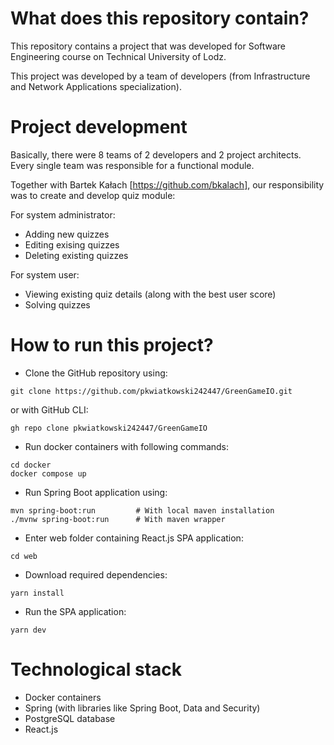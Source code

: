 # What does this repository contain?

This repository contains a project that was developed for Software Engineering course on Technical University of Lodz.

This project was developed by a team of developers (from Infrastructure and Network Applications specialization).

# Project development

Basically, there were 8 teams of 2 developers and 2 project architects. Every single team was responsible for a functional module.

Together with Bartek Kałach [https://github.com/bkalach], our responsibility was to create and develop quiz module:

For system administrator:

* Adding new quizzes
* Editing exising quizzes
* Deleting existing quizzes

For system user:

* Viewing existing quiz details (along with the best user score)
* Solving quizzes

# How to run this project?

* Clone the GitHub repository using:

```
git clone https://github.com/pkwiatkowski242447/GreenGameIO.git
```

or with GitHub CLI:

```
gh repo clone pkwiatkowski242447/GreenGameIO
```

* Run docker containers with following commands:

```
cd docker
docker compose up
```

* Run Spring Boot application using:

```
mvn spring-boot:run         # With local maven installation 
./mvnw spring-boot:run      # With maven wrapper
```

* Enter web folder containing React.js SPA application:

```
cd web
```

* Download required dependencies:

```
yarn install
```

* Run the SPA application:

```
yarn dev
```


# Technological stack

* Docker containers
* Spring (with libraries like Spring Boot, Data and Security) 
* PostgreSQL database
* React.js
